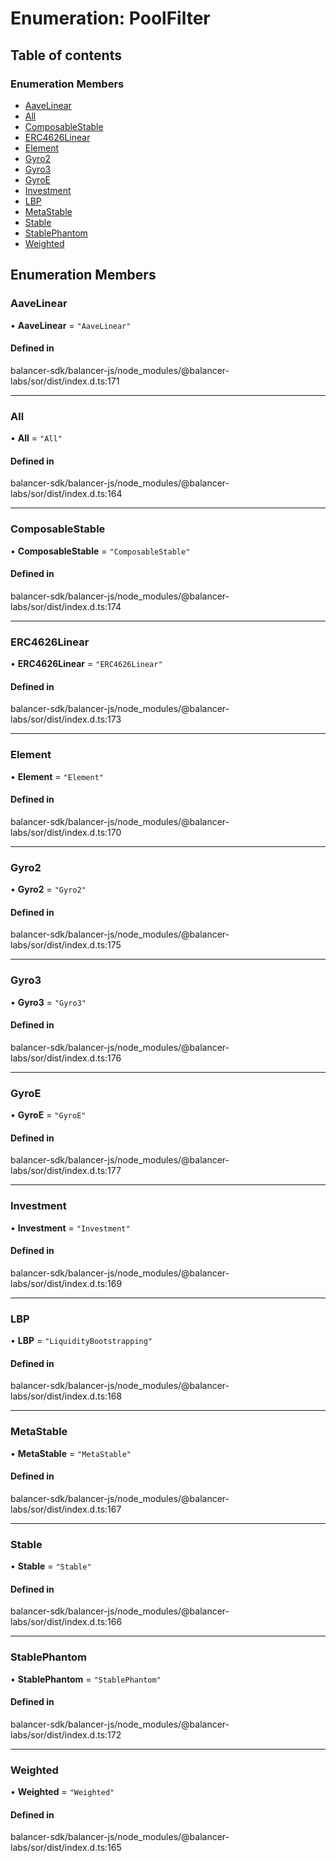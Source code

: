 # Enumeration: PoolFilter

## Table of contents

### Enumeration Members

- [AaveLinear](PoolFilter.md#aavelinear)
- [All](PoolFilter.md#all)
- [ComposableStable](PoolFilter.md#composablestable)
- [ERC4626Linear](PoolFilter.md#erc4626linear)
- [Element](PoolFilter.md#element)
- [Gyro2](PoolFilter.md#gyro2)
- [Gyro3](PoolFilter.md#gyro3)
- [GyroE](PoolFilter.md#gyroe)
- [Investment](PoolFilter.md#investment)
- [LBP](PoolFilter.md#lbp)
- [MetaStable](PoolFilter.md#metastable)
- [Stable](PoolFilter.md#stable)
- [StablePhantom](PoolFilter.md#stablephantom)
- [Weighted](PoolFilter.md#weighted)

## Enumeration Members

### AaveLinear

• **AaveLinear** = ``"AaveLinear"``

#### Defined in

balancer-sdk/balancer-js/node_modules/@balancer-labs/sor/dist/index.d.ts:171

___

### All

• **All** = ``"All"``

#### Defined in

balancer-sdk/balancer-js/node_modules/@balancer-labs/sor/dist/index.d.ts:164

___

### ComposableStable

• **ComposableStable** = ``"ComposableStable"``

#### Defined in

balancer-sdk/balancer-js/node_modules/@balancer-labs/sor/dist/index.d.ts:174

___

### ERC4626Linear

• **ERC4626Linear** = ``"ERC4626Linear"``

#### Defined in

balancer-sdk/balancer-js/node_modules/@balancer-labs/sor/dist/index.d.ts:173

___

### Element

• **Element** = ``"Element"``

#### Defined in

balancer-sdk/balancer-js/node_modules/@balancer-labs/sor/dist/index.d.ts:170

___

### Gyro2

• **Gyro2** = ``"Gyro2"``

#### Defined in

balancer-sdk/balancer-js/node_modules/@balancer-labs/sor/dist/index.d.ts:175

___

### Gyro3

• **Gyro3** = ``"Gyro3"``

#### Defined in

balancer-sdk/balancer-js/node_modules/@balancer-labs/sor/dist/index.d.ts:176

___

### GyroE

• **GyroE** = ``"GyroE"``

#### Defined in

balancer-sdk/balancer-js/node_modules/@balancer-labs/sor/dist/index.d.ts:177

___

### Investment

• **Investment** = ``"Investment"``

#### Defined in

balancer-sdk/balancer-js/node_modules/@balancer-labs/sor/dist/index.d.ts:169

___

### LBP

• **LBP** = ``"LiquidityBootstrapping"``

#### Defined in

balancer-sdk/balancer-js/node_modules/@balancer-labs/sor/dist/index.d.ts:168

___

### MetaStable

• **MetaStable** = ``"MetaStable"``

#### Defined in

balancer-sdk/balancer-js/node_modules/@balancer-labs/sor/dist/index.d.ts:167

___

### Stable

• **Stable** = ``"Stable"``

#### Defined in

balancer-sdk/balancer-js/node_modules/@balancer-labs/sor/dist/index.d.ts:166

___

### StablePhantom

• **StablePhantom** = ``"StablePhantom"``

#### Defined in

balancer-sdk/balancer-js/node_modules/@balancer-labs/sor/dist/index.d.ts:172

___

### Weighted

• **Weighted** = ``"Weighted"``

#### Defined in

balancer-sdk/balancer-js/node_modules/@balancer-labs/sor/dist/index.d.ts:165
